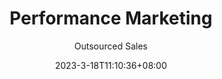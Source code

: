 ---
title: "Performance Marketing"
date: 2023-3-18T11:10:36+08:00
draft: false
language: en
description: Elevate your brand with Outsourced Sales' expert Branding services. Craft a compelling identity that resonates with your audience and sets you apart from the competition. From logo design to brand strategy, we'll help you make a lasting impression and build trust with your customers. Let's create a brand that stands out and drives results!
author: "Outsourced Sales"
image: "images/outsourced-sales-cover.png"
images: ["images/outsourced-sales-cover.png"]
keywords: "Outsourced Sales, Outsourcing, Marketing, Sales, Branding, Lead Generation"
type: page
layout: performance-marketing
---